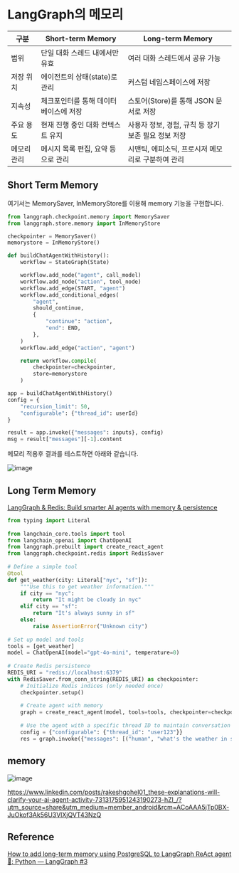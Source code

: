 # LangGraph의 메모리




| 구분 | Short-term Memory | Long-term Memory |
|------|------------------|------------------|
| 범위 | 단일 대화 스레드 내에서만 유효 | 여러 대화 스레드에서 공유 가능 |
| 저장 위치 | 에이전트의 상태(state)로 관리 | 커스텀 네임스페이스에 저장 |
| 지속성 | 체크포인터를 통해 데이터베이스에 저장 | 스토어(Store)를 통해 JSON 문서로 저장 |
| 주요 용도 | 현재 진행 중인 대화 컨텍스트 유지 | 사용자 정보, 경험, 규칙 등 장기 보존 필요 정보 저장 |
| 메모리 관리 | 메시지 목록 편집, 요약 등으로 관리 | 시맨틱, 에피소딕, 프로시저 메모리로 구분하여 관리 |

## Short Term Memory

여기서는 MemorySaver, InMemoryStore를 이용해 memory 기능을 구현합니다.

```python
from langgraph.checkpoint.memory import MemorySaver
from langgraph.store.memory import InMemoryStore

checkpointer = MemorySaver()
memorystore = InMemoryStore()

def buildChatAgentWithHistory():
    workflow = StateGraph(State)

    workflow.add_node("agent", call_model)
    workflow.add_node("action", tool_node)
    workflow.add_edge(START, "agent")
    workflow.add_conditional_edges(
        "agent",
        should_continue,
        {
            "continue": "action",
            "end": END,
        },
    )
    workflow.add_edge("action", "agent")

    return workflow.compile(
        checkpointer=checkpointer,
        store=memorystore
    )

app = buildChatAgentWithHistory()
config = {
    "recursion_limit": 50,
    "configurable": {"thread_id": userId}
}

result = app.invoke({"messages": inputs}, config)
msg = result["messages"][-1].content
```

메모리 적용후 결과를 테스트하면 아래와 같습니다.

![image](https://github.com/user-attachments/assets/a29cd27f-cbb9-4ee3-89bd-0a0e8bb9f358)


## Long Term Memory

[LangGraph & Redis: Build smarter AI agents with memory & persistence](https://redis.io/blog/langgraph-redis-build-smarter-ai-agents-with-memory-persistence/)

```python
from typing import Literal
 
from langchain_core.tools import tool
from langchain_openai import ChatOpenAI
from langgraph.prebuilt import create_react_agent
from langgraph.checkpoint.redis import RedisSaver
 
# Define a simple tool
@tool
def get_weather(city: Literal["nyc", "sf"]):
    """Use this to get weather information."""
    if city == "nyc":
        return "It might be cloudy in nyc"
    elif city == "sf":
        return "It's always sunny in sf"
    else:
        raise AssertionError("Unknown city")
 
# Set up model and tools
tools = [get_weather]
model = ChatOpenAI(model="gpt-4o-mini", temperature=0)
 
# Create Redis persistence
REDIS_URI = "redis://localhost:6379"
with RedisSaver.from_conn_string(REDIS_URI) as checkpointer:
    # Initialize Redis indices (only needed once)
    checkpointer.setup()
     
    # Create agent with memory
    graph = create_react_agent(model, tools=tools, checkpointer=checkpointer)
     
    # Use the agent with a specific thread ID to maintain conversation state
    config = {"configurable": {"thread_id": "user123"}}
    res = graph.invoke({"messages": [("human", "what's the weather in sf")]}, config)
```


## memory

![image](https://github.com/user-attachments/assets/9e9fe6ba-8d14-4bab-9dbe-5efbf33c171c)

https://www.linkedin.com/posts/rakeshgohel01_these-explanations-will-clarify-your-ai-agent-activity-7313175951243190273-hZl_/?utm_source=share&utm_medium=member_android&rcm=ACoAAA5jTp0BX-JuOkof3Ak56U3VlXjQVT43NzQ

## Reference

[How to add long-term memory using PostgreSQL to LangGraph ReAct agent🤖: Python — LangGraph #3](https://www.youtube.com/watch?v=hE8C2M8GRLo)

